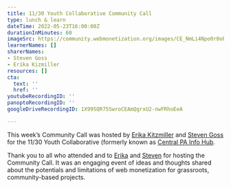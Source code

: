 ```yaml
---
title: 11/30 Youth Collaborative Community Call
type: lunch & learn
dateTime: 2022-05-23T16:00:00Z
durationInMinutes: 60
imageSrc: https://community.webmonetization.org/images/CE_NmLi4Npo0r0obc5ZyUDEipoqm48M_7hZuAdonDR8/s:1000:420/mb:500000/ar:1/aHR0cHM6Ly9jb21t/dW5pdHkud2VibW9u/ZXRpemF0aW9uLm9y/Zy9yZW1vdGVpbWFn/ZXMvdXBsb2Fkcy9h/cnRpY2xlcy83MThi/eWxjOHE4ajlpeXJ6/ZWFoZC5qcGc
learnerNames: []
sharerNames:
- Steven Goss
- Erika Kizmiller
resources: []
cta:
  text: ''
  href: ''
youtubeRecordingID: ''
panoptoRecordingID: ''
googleDriveRecordingID: 1X995QR75SwroCEAmQgrxU2-nwFRhoEeA

---
```

This week’s Community Call was hosted by [Erika Kitzmiller](https://community.webmonetization.org/ekitzmiller) and [Steven Goss](https://community.webmonetization.org/steve_g) for the 11/30 Youth Collaborative (formerly known as [Central PA Info Hub](https://community.webmonetization.org/ekitzmiller/project-name-grant-report-number-4nh2).

Thank you to all who attended and to [Erika](https://community.webmonetization.org/ekitzmiller) and [Steven](https://community.webmonetization.org/steve_g) for hosting the Community Call. It was an engaging event of ideas and thoughts shared about the potentials and limitations of web monetization for grassroots, community-based projects.
